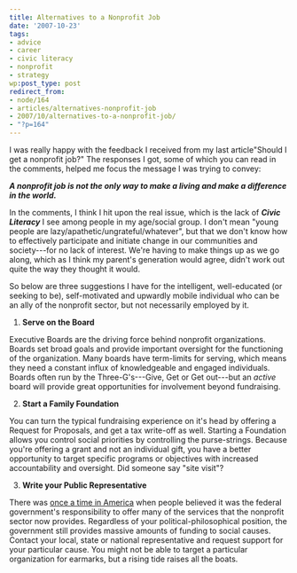```yaml
---
title: Alternatives to a Nonprofit Job
date: '2007-10-23'
tags:
- advice
- career
- civic literacy
- nonprofit
- strategy
wp:post_type: post
redirect_from:
- node/164
- articles/alternatives-nonprofit-job
- 2007/10/alternatives-to-a-nonprofit-job/
- "?p=164"
---
```


I was really happy with the feedback I received from my last article"Should I get a nonprofit job?" The responses I got, some of which you can read in the comments, helped me focus the message I was trying to convey:

_**A nonprofit job is not the only way to make a living and make a difference in the world.**_

In the comments, I think I hit upon the real issue, which is the lack of _**Civic Literacy**_ I see among people in my age/social group. I don't mean "young people are lazy/apathetic/ungrateful/whatever", but that we don't know how to effectively participate and initiate change in our communities and society---for no lack of interest. We're having to make things up as we go along, which as I think my parent's generation would agree, didn't work out quite the way they thought it would.

So below are three suggestions I have for the intelligent, well-educated (or seeking to be), self-motivated and upwardly mobile individual who can be an ally of the nonprofit sector, but not necessarily employed by it.

1. **Serve on the Board**

Executive Boards are the driving force behind nonprofit organizations. Boards set broad goals and provide important oversight for the functioning of the organization. Many boards have term-limits for serving, which means they need a constant influx of knowledgeable and engaged individuals. Boards often run by the Three-G's---Give, Get or Get out---but an _active_ board will provide great opportunities for involvement beyond fundraising.

2. **Start a Family Foundation**

You can turn the typical fundraising experience on it's head by offering a Request for Proposals, and get a tax write-off as well. Starting a Foundation allows you control social priorities by controlling the purse-strings. Because you're offering a grant and not an individual gift, you have a better opportunity to target specific programs or objectives with increased accountability and oversight. Did someone say "site visit"?

3. **Write your Public Representative**

There was [once a time in America](http://en.wikipedia.org/wiki/Four_Freedoms) when people believed it was the federal government's responsibility to offer many of the services that the nonprofit sector now provides. Regardless of your political-philosophical position, the government still provides massive amounts of funding to social causes. Contact your local, state or national representative and request support for your particular cause. You might not be able to target a particular organization for earmarks, but a rising tide raises all the boats.

